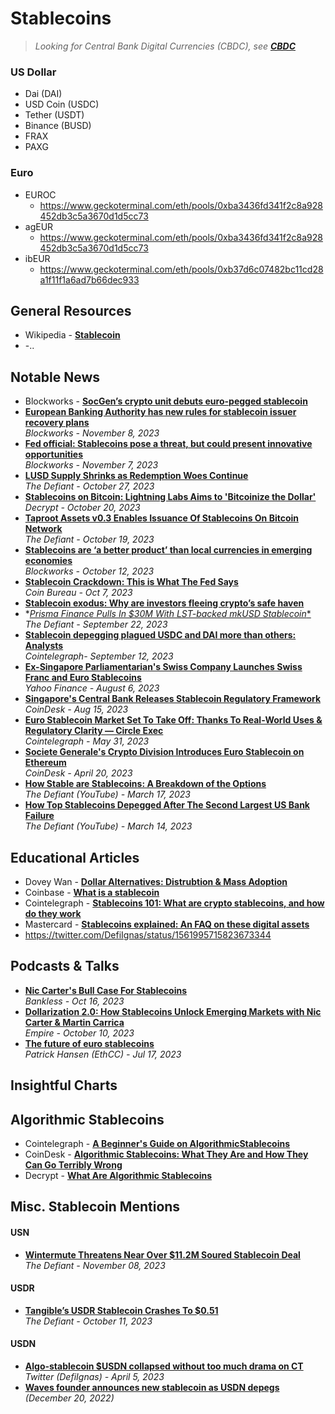 # Stablecoins

> _Looking for Central Bank Digital Currencies (CBDC), see [**CBDC**](https://github.com/Inside-the-Blocks/Education/blob/main/Central%20Bank%20Digital%20Currency.md)_

### US Dollar
- Dai (DAI)
- USD Coin (USDC) 
- Tether (USDT)
- Binance (BUSD)
- FRAX
- PAXG

### Euro
- EUROC
  - https://www.geckoterminal.com/eth/pools/0xba3436fd341f2c8a928452db3c5a3670d1d5cc73
- agEUR
  - https://www.geckoterminal.com/eth/pools/0xba3436fd341f2c8a928452db3c5a3670d1d5cc73
- ibEUR
  - https://www.geckoterminal.com/eth/pools/0xb37d6c07482bc11cd28a1f11f1a6ad7b66dec933

## General Resources
- Wikipedia - [**Stablecoin**](https://en.wikipedia.org/wiki/Stablecoin)
- -..

## Notable News

- Blockworks - [**SocGen’s crypto unit debuts euro-pegged stablecoin**](https://blockworks.co/news/socgen-euro-pegged-stablecoin)
- [**European Banking Authority has new rules for stablecoin issuer recovery plans**](https://blockworks.co/news/european-union-stablecoins-regulation)
  <br/>_Blockworks - November 8, 2023_
- [**Fed official: Stablecoins pose a threat, but could present innovative opportunities**](https://blockworks.co/news/federal-reserve-cbdc-tokenization-stablecoins)
  <br/>_Blockworks - November 7, 2023_
- [**LUSD Supply Shrinks as Redemption Woes Continue**](https://thedefiant.io/lusd-supply-shrinks-as-redemption-woes-continue)
  <br/>_The Defiant - October 27, 2023_
- [**Stablecoins on Bitcoin: Lightning Labs Aims to 'Bitcoinize the Dollar'**](https://decrypt.co/202474/stablecoins-bitcoin-lightning-labs-aims-bitcoinize-dollar)
  <br/>_Decrypt - October 20, 2023_
- [**Taproot Assets v0.3 Enables Issuance Of Stablecoins On Bitcoin Network**](https://thedefiant.io/taproot-assets-v0-3-enables-issuance-of-stablecoins-on-bitcoin-network)
  <br/>_The Defiant - October 19, 2023_
- [**Stablecoins are ‘a better product’ than local currencies in emerging economies**](https://blockworks.co/news/stablecoin-empire-emerging-economies-user-interface)
  <br/>_Blockworks - October 12, 2023_
- [**Stablecoin Crackdown: This is What The Fed Says**](https://www.youtube.com/watch?v=xpit7TmT7Zg)
  <br/>_Coin Bureau - Oct 7, 2023_
- [**Stablecoin exodus: Why are investors fleeing crypto’s safe haven**](https://cointelegraph.com/news/stablecoin-exodus-why-are-investors-fleeing-crypto-s-safe-haven)
- *[*Prisma Finance Pulls In $30M With LST-backed mkUSD Stablecoin**](https://thedefiant.io/prisma-finance-pulls-in-usd30m-with-lst-backed-mkusd-stablecoin)
  <br/>_The Defiant - September 22, 2023_
- [**Stablecoin depegging plagued USDC and DAI more than others: Analysts**](https://cointelegraph.com/news/usdc-dai-depegged-more-than-usdt-sp-global-research)
  <br/>_Cointelegraph- September 12, 2023_
- [**Ex-Singapore Parliamentarian's Swiss Company Launches Swiss Franc and Euro Stablecoins**](https://sg.finance.yahoo.com/news/ex-singapore-parliamentarians-swiss-company-024500505.html)
  <br/>_Yahoo Finance - August 6, 2023_
- [**Singapore's Central Bank Releases Stablecoin Regulatory Framework**](https://www.coindesk.com/policy/2023/08/15/singapores-central-bank-releases-stablecoin-regulatory-framework/)
  <br/>_CoinDesk - Aug 15, 2023_
- [**Euro Stablecoin Market Set To Take Off: Thanks To Real-World Uses & Regulatory Clarity — Circle Exec**](https://cointelegraph.com/news/eu-officials-sign-markets-in-crypto-assets-framework-into-law)
  <br/>_Cointelegraph - May 31, 2023_
- [**Societe Generale's Crypto Division Introduces Euro Stablecoin on Ethereum**](https://www.coindesk.com/business/2023/04/20/societe-generales-crypto-division-introduces-euro-stablecoin-on-ethereum/)
  <br/>_CoinDesk - April 20, 2023_
- [**How Stable are Stablecoins: A Breakdown of the Options**](https://www.youtube.com/watch?v=aOsesTIaM-s)
  <br/>_The Defiant (YouTube) - March 17, 2023_
- [**How Top Stablecoins Depegged After The Second Largest US Bank Failure**](https://www.youtube.com/watch?v=3bzvrQPBuO4)
  <br/>_The Defiant (YouTube) - March 14, 2023_

## Educational Articles

- Dovey Wan - [**Dollar Alternatives: Distrubtion & Mass Adoption**](https://twitter.com/DoveyWan/status/1725183674868699391)
- Coinbase - [**What is a stablecoin**](https://www.coinbase.com/learn/crypto-basics/what-is-a-stablecoin)
- Cointelegraph - [**Stablecoins 101: What are crypto stablecoins, and how do they work**](https://cointelegraph.com/learn/stablecoins-101-what-are-crypto-stablecoins-and-how-do-they-work)
- Mastercard - [**Stablecoins explained: An FAQ on these digital assets**](https://www.mastercard.com/news/perspectives/2022/stablecoin-crypto-explainer-faq/)
- https://twitter.com/DefiIgnas/status/1561995715823673344

## Podcasts & Talks

- [**Nic Carter's Bull Case For Stablecoins**](https://www.youtube.com/watch?v=iecFhe2THeo)
  <br/>_Bankless - Oct 16, 2023_
- [**Dollarization 2.0: How Stablecoins Unlock Emerging Markets with Nic Carter & Martin Carrica**](https://www.youtube.com/watch?v=27HimK7oZMw)
  <br/>_Empire - October 10, 2023_
- [**The future of euro stablecoins**](https://www.youtube.com/watch?v=WF__4bId9zU)
  <br/>_Patrick Hansen (EthCC) - Jul 17, 2023_

## Insightful Charts

## Algorithmic Stablecoins

- Cointelegraph - [**A Beginner's Guide on AlgorithmicStablecoins**](https://cointelegraph.com/learn/a-beginner-s-guide-on-algorithmic-stablecoins)
- CoinDesk - [**Algorithmic Stablecoins: What They Are and How They Can Go Terribly Wrong**](https://www.coindesk.com/learn/algorithmic-stablecoins-what-they-are-and-how-they-can-go-terribly-wrong/)
- Decrypt - [**What Are Algorithmic Stablecoins**](https://decrypt.co/resources/what-are-algorithmic-stablecoins)

## Misc. Stablecoin Mentions

#### USN 
- [**Wintermute Threatens Near Over $11.2M Soured Stablecoin Deal**](https://thedefiant.io/wintermute-threatens-near-over-usd11-2m-soured-stablecoin-deal)
  <br/>_The Defiant - November 08, 2023_
#### USDR 
- [**Tangible’s USDR Stablecoin Crashes To $0.51**](https://thedefiant.io/tangible-s-usdr-stablecoin-depegs-to-50-cents)
  <br/>_The Defiant - October 11, 2023_
#### USDN
- [**Algo-stablecoin $USDN collapsed without too much drama on CT**](https://twitter.com/DefiIgnas/status/1643447914294034434)
  <br/>_Twitter (DefiIgnas) - April 5, 2023_
- [**Waves founder announces new stablecoin as USDN depegs**](https://cointelegraph.com/news/waves-founder-announces-new-stablecoin-as-usdn-depegs) _(December 20, 2022)_
